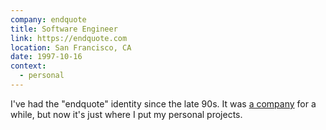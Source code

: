 ```yaml
---
company: endquote
title: Software Engineer
link: https://endquote.com
location: San Francisco, CA
date: 1997-10-16
context:
  - personal
---
```


I've had the "endquote" identity since the late 90s. It was [a company](/roles/endquote-inc) for a while, but now it's just where I put my personal projects.

